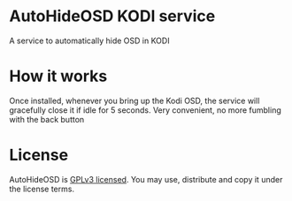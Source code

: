 # AutoHideOSD KODI service
A service to automatically hide OSD in KODI

# How it works
Once installed, whenever you bring up the Kodi OSD, the service will gracefully close it if idle for 5 seconds. Very convenient, no more fumbling with the back button


# License
AutoHideOSD is [GPLv3 licensed](https://github.com/osumoclement/service.autohideosd/blob/main/LICENSE). You may use, distribute and copy it under the license terms.
